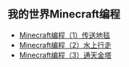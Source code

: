 我的世界Minecraft编程
---

* [Minecraft编程（1）传送地毯](mine1.py)
* [Minecraft编程（2）水上行走](mine2.py)
* [Minecraft编程（3）通天金塔](mine3.py)
